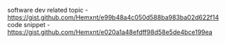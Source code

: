 software dev related topic - https://gist.github.com/Hemxnt/e99b48a4c050d588ba983ba02d622f14 
code snippet - 
https://gist.github.com/Hemxnt/e020a1a48efdff98d58e5de4bce199ea
